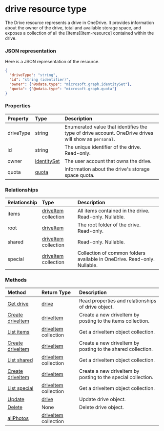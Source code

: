 # drive resource type

The Drive resource represents a drive in OneDrive. It provides information about the owner of the drive, total and available storage space, and exposes a collection of all the [Items][item-resource] contained within the drive.  

### JSON representation

Here is a JSON representation of the resource.

<!-- {
  "blockType": "resource",
  "optionalProperties": [

  ],
  "@odata.type": "microsoft.graph.drive"
}-->

```json
{
  "driveType": "string",
  "id": "string (identifier)",
  "owner": {"@odata.type": "microsoft.graph.identitySet"},
  "quota": {"@odata.type": "microsoft.graph.quota"}
}

```
### Properties
| Property	   | Type	|Description|
|:---------------|:--------|:----------|
|driveType|string|Enumerated value that identifies the type of drive account. OneDrive drives will show as `personal`.|
|id|string|The unique identifier of the drive. Read-only.|
|owner|[identitySet](identityset.md)|The user account that owns the drive.|
|quota|[quota](quota.md)|Information about the drive's storage space quota.|

### Relationships
| Relationship | Type	|Description|
|:---------------|:--------|:----------|
|items|[driveItem](driveitem.md) collection|All items contained in the drive. Read-only. Nullable.|
|root|[driveItem](driveitem.md)|The root folder of the drive. Read-only.|
|shared|[driveItem](driveitem.md) collection| Read-only. Nullable.|
|special|[driveItem](driveitem.md) collection|Collection of common folders available in OneDrive. Read-only. Nullable.|

### Methods

| Method		   | Return Type	|Description|
|:---------------|:--------|:----------|
|[Get drive](../api/drive_get.md) | [drive](drive.md) |Read properties and relationships of drive object.|
|[Create driveItem](../api/drive_post_items.md) |[driveItem](driveitem.md)| Create a new driveItem by posting to the items collection.|
|[List items](../api/drive_list_items.md) |[driveItem](driveitem.md) collection| Get a driveItem object collection.|
|[Create driveItem](../api/drive_post_shared.md) |[driveItem](driveitem.md)| Create a new driveItem by posting to the shared collection.|
|[List shared](../api/drive_list_shared.md) |[driveItem](driveitem.md) collection| Get a driveItem object collection.|
|[Create driveItem](../api/drive_post_special.md) |[driveItem](driveitem.md)| Create a new driveItem by posting to the special collection.|
|[List special](../api/drive_list_special.md) |[driveItem](driveitem.md) collection| Get a driveItem object collection.|
|[Update](../api/drive_update.md) | [drive](drive.md)	|Update drive object. |
|[Delete](../api/drive_delete.md) | None |Delete drive object. |
|[allPhotos](../api/drive_allphotos.md)|[driveItem](driveitem.md) collection||

<!-- uuid: 8fcb5dbc-d5aa-4681-8e31-b001d5168d79
2015-10-25 14:57:30 UTC -->
<!-- {
  "type": "#page.annotation",
  "description": "drive resource",
  "keywords": "",
  "section": "documentation",
  "tocPath": ""
}-->